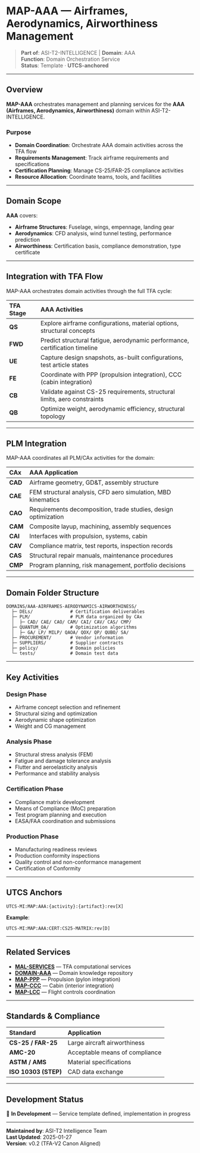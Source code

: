 # MAP-AAA — Airframes, Aerodynamics, Airworthiness Management

> **Part of**: ASI-T2-INTELLIGENCE | **Domain**: AAA  
> **Function**: Domain Orchestration Service  
> **Status**: Template · **UTCS-anchored**

---

## Overview

**MAP-AAA** orchestrates management and planning services for the **AAA (Airframes, Aerodynamics, Airworthiness)** domain within ASI-T2-INTELLIGENCE.

### Purpose

- **Domain Coordination**: Orchestrate AAA domain activities across the TFA flow
- **Requirements Management**: Track airframe requirements and specifications
- **Certification Planning**: Manage CS-25/FAR-25 compliance activities
- **Resource Allocation**: Coordinate teams, tools, and facilities

---

## Domain Scope

**AAA** covers:
- **Airframe Structures**: Fuselage, wings, empennage, landing gear
- **Aerodynamics**: CFD analysis, wind tunnel testing, performance prediction
- **Airworthiness**: Certification basis, compliance demonstration, type certificate

---

## Integration with TFA Flow

MAP-AAA orchestrates domain activities through the full TFA cycle:

| TFA Stage | AAA Activities |
| :--- | :--- |
| **QS** | Explore airframe configurations, material options, structural concepts |
| **FWD** | Predict structural fatigue, aerodynamic performance, certification timeline |
| **UE** | Capture design snapshots, as-built configurations, test article states |
| **FE** | Coordinate with PPP (propulsion integration), CCC (cabin integration) |
| **CB** | Validate against CS-25 requirements, structural limits, aero constraints |
| **QB** | Optimize weight, aerodynamic efficiency, structural topology |

---

## PLM Integration

MAP-AAA coordinates all PLM/CAx activities for the domain:

| CAx | AAA Application |
| :--- | :--- |
| **CAD** | Airframe geometry, GD&T, assembly structure |
| **CAE** | FEM structural analysis, CFD aero simulation, MBD kinematics |
| **CAO** | Requirements decomposition, trade studies, design optimization |
| **CAM** | Composite layup, machining, assembly sequences |
| **CAI** | Interfaces with propulsion, systems, cabin |
| **CAV** | Compliance matrix, test reports, inspection records |
| **CAS** | Structural repair manuals, maintenance procedures |
| **CMP** | Program planning, risk management, portfolio decisions |

---

## Domain Folder Structure

```
DOMAINS/AAA-AIRFRAMES-AERODYNAMICS-AIRWORTHINESS/
  ├─ DELs/              # Certification deliverables
  ├─ PLM/               # PLM data organized by CAx
  │  ├─ CAD/ CAE/ CAO/ CAM/ CAI/ CAV/ CAS/ CMP/
  ├─ QUANTUM_OA/        # Optimization algorithms
  │  ├─ GA/ LP/ MILP/ QAOA/ QOX/ QP/ QUBO/ SA/
  ├─ PROCUREMENT/       # Vendor information
  ├─ SUPPLIERS/         # Supplier contracts
  ├─ policy/            # Domain policies
  └─ tests/             # Domain test data
```

---

## Key Activities

### Design Phase
- Airframe concept selection and refinement
- Structural sizing and optimization
- Aerodynamic shape optimization
- Weight and CG management

### Analysis Phase
- Structural stress analysis (FEM)
- Fatigue and damage tolerance analysis
- Flutter and aeroelasticity analysis
- Performance and stability analysis

### Certification Phase
- Compliance matrix development
- Means of Compliance (MoC) preparation
- Test program planning and execution
- EASA/FAA coordination and submissions

### Production Phase
- Manufacturing readiness reviews
- Production conformity inspections
- Quality control and non-conformance management
- Certification of Conformity

---

## UTCS Anchors

```
UTCS-MI:MAP:AAA:{activity}:{artifact}:rev[X]
```

**Example**:
```
UTCS-MI:MAP:AAA:CERT:CS25-MATRIX:rev[D]
```

---

## Related Services

- **[MAL-SERVICES](../../MAL-SERVICES/)** — TFA computational services
- **[DOMAIN-AAA](../../DOMAINS/AAA-AIRFRAMES-AERODYNAMICS-AIRWORTHINESS/)** — Domain knowledge repository
- **[MAP-PPP](../MAP-PPP/README.md)** — Propulsion (pylon integration)
- **[MAP-CCC](../MAP-CCC/README.md)** — Cabin (interior integration)
- **[MAP-LCC](../MAP-LCC/README.md)** — Flight controls coordination

---

## Standards & Compliance

| Standard | Application |
| :--- | :--- |
| **CS-25 / FAR-25** | Large aircraft airworthiness |
| **AMC-20** | Acceptable means of compliance |
| **ASTM / AMS** | Material specifications |
| **ISO 10303 (STEP)** | CAD data exchange |

---

## Development Status

🚧 **In Development** — Service template defined, implementation in progress

---

**Maintained by**: ASI-T2 Intelligence Team  
**Last Updated**: 2025-01-27  
**Version**: v0.2 (TFA-V2 Canon Aligned)
